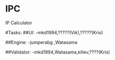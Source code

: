 # IPC
IP Calculator

#Tasks:
##UI:
-mkd1994,?????(Vik),?????(Kris)

##Engine:
-jumperabg
,Watasama


##Validator:
-mkd1994,Watasama,kiliev,????(Kris)
